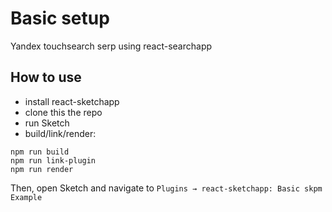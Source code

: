 # Basic setup
Yandex touchsearch serp using react-searchapp

## How to use
- install react-sketchapp
- clone this the repo
- run Sketch
- build/link/render:
```
npm run build
npm run link-plugin
npm run render
```
Then, open Sketch and navigate to `Plugins → react-sketchapp: Basic skpm Example`
